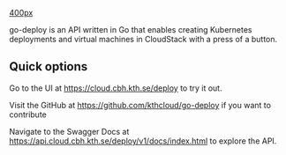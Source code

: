 [400px](/File:Go-deploy-logo.png "wikilink")

go-deploy is an API written in Go that enables creating Kubernetes
deployments and virtual machines in CloudStack with a press of a button.

## Quick options

Go to the UI at <https://cloud.cbh.kth.se/deploy> to try it out.

Visit the GitHub at <https://github.com/kthcloud/go-deploy> if you want
to contribute

Navigate to the Swagger Docs at
<https://api.cloud.cbh.kth.se/deploy/v1/docs/index.html> to explore the
API.